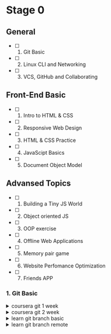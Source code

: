 # Stage 0

## General
- [ ] 1. Git Basic 
- [ ] 2. Linux CLI and Networking
- [ ] 3. VCS, GitHub and Collaborating

## Front-End Basic
- [ ] 1. Intro to HTML & CSS
- [ ] 2. Responsive Web Design
- [ ] 3. HTML & CSS Practice
- [ ] 4. JavaScipt Basics
- [ ] 5. Document Object Model 

## Advansed Topics
- [ ] 1. Building a Tiny JS World
- [ ] 2. Object oriented JS
- [ ] 3. OOP exercise
- [ ] 4. Offline Web Applications
- [ ] 5. Memory pair game
- [ ] 6. Website Perfomance Optimization 
- [ ] 7. Friends APP

### 1. Git Basic 
<details><summary>coursera git 1 week</summary> 
  ![coursera git 1 week](/git-basic/courcera-git-1-week.png)
</details>
<details><summary>coursera git 2 week</summary> 
  ![coursera git 1 week](/git-basic/courcerra-git-2week.png-week.png)
</details>
<details><summary>learn git branch basic</summary> 
  ![coursera git 1 week](/git-basic/learnGitBranch1.png)
</details>
<details><summary>learn git branch remote</summary> 
  ![coursera git 1 week](/git-basic/learnGitBranch2.png)
</details>